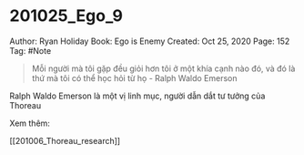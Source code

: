 # 201025_Ego_9

Author: Ryan Holiday
Book: Ego is Enemy
Created: Oct 25, 2020
Page: 152
Tag: #Note

> Mỗi người mà tôi gặp đều giỏi hơn tôi ở một khía cạnh nào đó, và đó là thứ mà tôi có thể học hỏi từ họ - Ralph Waldo Emerson

Ralph Waldo Emerson là một vị linh mục, người dẫn dắt tư tưởng của Thoreau

Xem thêm:

[[201006_Thoreau_research]]